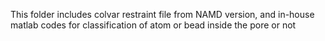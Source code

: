 This folder includes colvar restraint file from NAMD version, and in-house matlab codes for classification of atom or bead inside the pore or not
